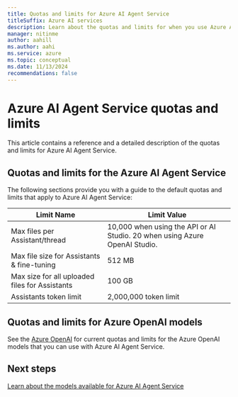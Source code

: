 ```yaml
---
title: Quotas and limits for Azure AI Agent Service
titleSuffix: Azure AI services
description: Learn about the quotas and limits for when you use Azure AI Agent Service.
manager: nitinme
author: aahill
ms.author: aahi
ms.service: azure
ms.topic: conceptual
ms.date: 11/13/2024
recommendations: false
---
```


# Azure AI Agent Service quotas and limits

This article contains a reference and a detailed description of the quotas and limits for Azure AI Agent Service.

## Quotas and limits for the Azure AI Agent Service

The following sections provide you with a guide to the default quotas and limits that apply to Azure AI Agent Service:

| Limit Name | Limit Value |
|--|--|
| Max files per Assistant/thread | 10,000 when using the API or AI Studio. 20 when using Azure OpenAI Studio.|
| Max file size for Assistants & fine-tuning | 512 MB |
| Max size for all uploaded files for Assistants |100 GB |  
| Assistants token limit | 2,000,000 token limit |

## Quotas and limits for Azure OpenAI models

See the [Azure OpenAI](../openai/quotas-limits.md) for current quotas and limits for the Azure OpenAI models that you can use with Azure AI Agent Service. 

## Next steps

[Learn about the models available for Azure AI Agent Service](./concepts/model-region-support.md)